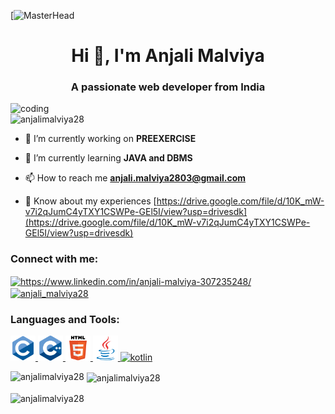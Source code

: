 [![MasterHead](https://www.michaelpage.co.in/sites/michaelpage.co.in/files/2022-05/Software%20Developer.jpg)
<h1 align="center">Hi 👋, I'm Anjali Malviya</h1>
<h3 align="center">A passionate web developer from India</h3>
<img allign="right" alt="coding" width="400" src="https://media.tenor.com/S59bPkT0pqcAAAAC/programming.gif"
<p align="left"> <img src="https://komarev.com/ghpvc/?username=anjalimalviya28&label=Profile%20views&color=0e75b6&style=flat" alt="anjalimalviya28" /> </p>

- 🔭 I’m currently working on **PREEXERCISE**

- 🌱 I’m currently learning **JAVA and DBMS**

- 📫 How to reach me **anjali.malviya2803@gmail.com**

- 📄 Know about my experiences [https://drive.google.com/file/d/10K_mW-v7i2qJumC4yTXY1CSWPe-GEl5I/view?usp=drivesdk](https://drive.google.com/file/d/10K_mW-v7i2qJumC4yTXY1CSWPe-GEl5I/view?usp=drivesdk)
<h3 align="left">Connect with me:</h3>
<p align="left">
<a href="https://linkedin.com/in/https://www.linkedin.com/in/anjali-malviya-307235248/" target="blank"><img align="center" src="https://raw.githubusercontent.com/rahuldkjain/github-profile-readme-generator/master/src/images/icons/Social/linked-in-alt.svg" alt="https://www.linkedin.com/in/anjali-malviya-307235248/" height="30" width="40" /></a>
<a href="https://instagram.com/anjali_malviya28" target="blank"><img align="center" src="https://raw.githubusercontent.com/rahuldkjain/github-profile-readme-generator/master/src/images/icons/Social/instagram.svg" alt="anjali_malviya28" height="30" width="40" /></a>
</p>

<h3 align="left">Languages and Tools:</h3>
<p align="left"> <a href="https://www.cprogramming.com/" target="_blank" rel="noreferrer"> <img src="https://raw.githubusercontent.com/devicons/devicon/master/icons/c/c-original.svg" alt="c" width="40" height="40"/> </a> <a href="https://www.w3schools.com/cpp/" target="_blank" rel="noreferrer"> <img src="https://raw.githubusercontent.com/devicons/devicon/master/icons/cplusplus/cplusplus-original.svg" alt="cplusplus" width="40" height="40"/> </a> <a href="https://www.w3.org/html/" target="_blank" rel="noreferrer"> <img src="https://raw.githubusercontent.com/devicons/devicon/master/icons/html5/html5-original-wordmark.svg" alt="html5" width="40" height="40"/> </a> <a href="https://www.java.com" target="_blank" rel="noreferrer"> <img src="https://raw.githubusercontent.com/devicons/devicon/master/icons/java/java-original.svg" alt="java" width="40" height="40"/> </a> <a href="https://kotlinlang.org" target="_blank" rel="noreferrer"> <img src="https://www.vectorlogo.zone/logos/kotlinlang/kotlinlang-icon.svg" alt="kotlin" width="40" height="40"/> </a> </p>

<p><img align="left" src="https://github-readme-stats.vercel.app/api/top-langs?username=anjalimalviya28&show_icons=true&locale=en&layout=compact" alt="anjalimalviya28" /></p>

<p>&nbsp;<img align="center" src="https://github-readme-stats.vercel.app/api?username=anjalimalviya28&show_icons=true&locale=en" alt="anjalimalviya28" /></p>

<p><img align="center" src="https://github-readme-streak-stats.herokuapp.com/?user=anjalimalviya28&" alt="anjalimalviya28" /></p>



